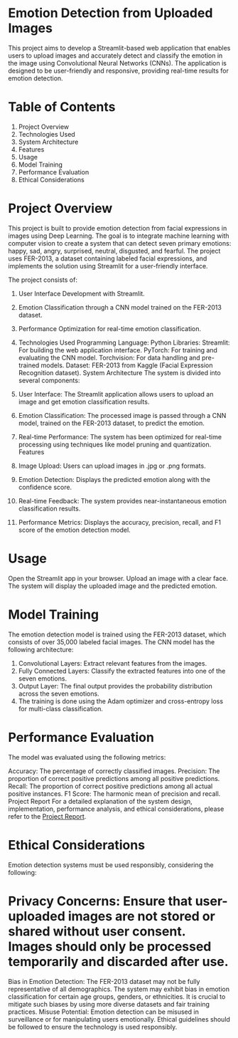 # Emotion Detection from Uploaded Images
This project aims to develop a Streamlit-based web application that enables users to upload images and accurately detect and classify the emotion in the image using Convolutional Neural Networks (CNNs). The application is designed to be user-friendly and responsive, providing real-time results for emotion detection.

# Table of Contents
1. Project Overview
2. Technologies Used
3. System Architecture
4. Features
5. Usage
6. Model Training
7. Performance Evaluation
8. Ethical Considerations

# Project Overview
This project is built to provide emotion detection from facial expressions in images using Deep Learning. The goal is to integrate machine learning with computer vision to create a system that can detect seven primary emotions: happy, sad, angry, surprised, neutral, disgusted, and fearful. The project uses FER-2013, a dataset containing labeled facial expressions, and implements the solution using Streamlit for a user-friendly interface.

The project consists of:

1. User Interface Development with Streamlit.
2. Emotion Classification through a CNN model trained on the FER-2013 dataset.
3. Performance Optimization for real-time emotion classification.
4. Technologies Used
    Programming Language: Python
    Libraries:
    Streamlit: For building the web application interface.
    PyTorch: For training and evaluating the CNN model.
    Torchvision: For data handling and pre-trained models.
    Dataset: FER-2013 from Kaggle (Facial Expression Recognition dataset).
    System Architecture
The system is divided into several components:

1. User Interface: The Streamlit application allows users to upload an image and get emotion classification results.
2. Emotion Classification: The processed image is passed through a CNN model, trained on the FER-2013 dataset, to predict the emotion.
3. Real-time Performance: The system has been optimized for real-time processing using techniques like model pruning and quantization.
Features
4. Image Upload: Users can upload images in .jpg or .png formats.
5. Emotion Detection: Displays the predicted emotion along with the confidence score.
6. Real-time Feedback: The system provides near-instantaneous emotion classification results.
7. Performance Metrics: Displays the accuracy, precision, recall, and F1 score of the emotion detection model.

# Usage
Open the Streamlit app in your browser.
Upload an image with a clear face.
The system will display the uploaded image and the predicted emotion.

# Model Training
The emotion detection model is trained using the FER-2013 dataset, which consists of over 35,000 labeled facial images. The CNN model has the following architecture:

1. Convolutional Layers: Extract relevant features from the images.
2. Fully Connected Layers: Classify the extracted features into one of the seven emotions.
3. Output Layer: The final output provides the probability distribution across the seven emotions.
4. The training is done using the Adam optimizer and cross-entropy loss for multi-class classification.

# Performance Evaluation
The model was evaluated using the following metrics:

Accuracy: The percentage of correctly classified images.
Precision: The proportion of correct positive predictions among all positive predictions.
Recall: The proportion of correct positive predictions among all actual positive instances.
F1 Score: The harmonic mean of precision and recall.
Project Report
For a detailed explanation of the system design, implementation, performance analysis, and ethical considerations, please refer to the [Project Report](https://docs.google.com/document/d/1LzMS5z27AG2OpO_5vh_Y7bY_Vc58gibGUrjFLlSxyq8/edit?tab=t.0).

# Ethical Considerations
Emotion detection systems must be used responsibly, considering the following:

# Privacy Concerns: Ensure that user-uploaded images are not stored or shared without user consent. Images should only be processed temporarily and discarded after use.
Bias in Emotion Detection: The FER-2013 dataset may not be fully representative of all demographics. The system may exhibit bias in emotion classification for certain age groups, genders, or ethnicities. It is crucial to mitigate such biases by using more diverse datasets and fair training practices.
Misuse Potential: Emotion detection can be misused in surveillance or for manipulating users emotionally. Ethical guidelines should be followed to ensure the technology is used responsibly.
